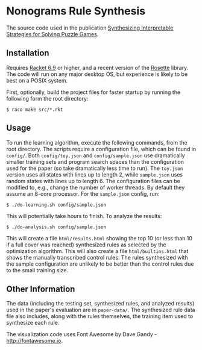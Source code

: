 
# Nonograms Rule Synthesis

The source code used in the publication [Synthesizing Interpretable Strategies for Solving Puzzle Games](https://www.ericbutler.net/assets/papers/fdg2017_puzzle.pdf).

## Installation

Requires [Racket 6.9](http://racket-lang.org/) or higher, and a recent version of the [Rosette](https://github.com/emina/rosette) library. The code will run on any major desktop OS, but experience is likely to be best on a POSIX system.

First, optionally, build the project files for faster startup by running the following form the root directory:

    $ raco make src/*.rkt

## Usage

To run the learning algorithm, execute the following commands, from the root directory. The scripts require a configuration file, which can be found in `config/`. Both `config/toy.json` and `config/sample.json` use dramatically smaller training sets and program search spaces than the configuration used for the paper (so take dramatically less time to run). The `toy.json` version uses all states with lines up to length 2, while `sample.json` uses random states with lines up to length 6. The configuration files can be modified to, e.g., change the number of worker threads. By default they assume an 8-core processor. For the `sample.json` config, run:

    $ ./do-learning.sh config/sample.json

This will potentially take hours to finish. To analyze the results:

    $ ./do-analysis.sh config/sample.json

This will create a file `html/results.html` showing the top 10 (or less than 10 if a full cover was reached) synthesized rules as selected by the optimization algorithm. This will also create a file `html/builtins.html` that shows the manually transcribed control rules. The rules synthesized with the sample configuration are unlikely to be better than the control rules due to the small training size.

## Other Information

The data (including the testing set, synthesized rules, and analyzed results) used in the paper's evaluation are in `paper-data/`. The synthesized rule data file also includes, along with the rules themselves, the training item used to synthesize each rule.

The visualization code uses Font Awesome by Dave Gandy - http://fontawesome.io.

